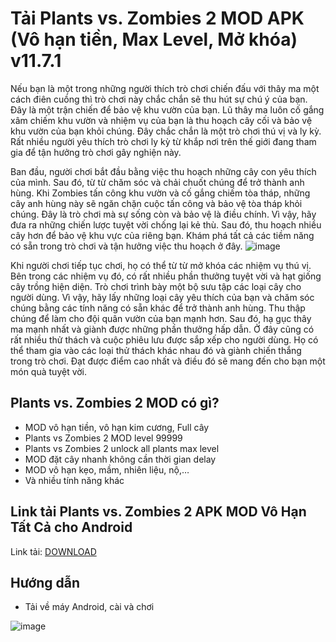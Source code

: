 # Tải Plants vs. Zombies 2 MOD APK (Vô hạn tiền, Max Level, Mở khóa) v11.7.1
Nếu bạn là một trong những người thích trò chơi chiến đấu với thây ma một cách điên cuồng thì trò chơi này chắc chắn sẽ thu hút sự chú ý của bạn. Đây là một trận chiến để bảo vệ khu vườn của bạn. Lũ thây ma luôn cố gắng xâm chiếm khu vườn và nhiệm vụ của bạn là thu hoạch cây cối và bảo vệ khu vườn của bạn khỏi chúng. Đây chắc chắn là một trò chơi thú vị và ly kỳ. Rất nhiều người yêu thích trò chơi ly kỳ từ khắp nơi trên thế giới đang tham gia để tận hưởng trò chơi gây nghiện này.

Ban đầu, người chơi bắt đầu bằng việc thu hoạch những cây con yêu thích của mình. Sau đó, từ từ chăm sóc và chải chuốt chúng để trở thành anh hùng. Khi Zombies tấn công khu vườn và cố gắng chiếm tòa tháp, những cây anh hùng này sẽ ngăn chặn cuộc tấn công và bảo vệ tòa tháp khỏi chúng. Đây là trò chơi mà sự sống còn và bảo vệ là điều chính. Vì vậy, hãy đưa ra những chiến lược tuyệt vời chống lại kẻ thù. Sau đó, thu hoạch nhiều cây hơn để bảo vệ khu vực của riêng bạn. Khám phá tất cả các tiềm năng có sẵn trong trò chơi và tận hưởng việc thu hoạch ở đây.
![image](https://github.com/user-attachments/assets/b1cb839e-30fd-4ddf-beb0-08d625b2f0b6)

Khi người chơi tiếp tục chơi, họ có thể từ từ mở khóa các nhiệm vụ thú vị. Bên trong các nhiệm vụ đó, có rất nhiều phần thưởng tuyệt vời và hạt giống cây trồng hiện diện. Trò chơi trình bày một bộ sưu tập các loại cây cho người dùng. Vì vậy, hãy lấy những loại cây yêu thích của bạn và chăm sóc chúng bằng các tính năng có sẵn khác để trở thành anh hùng. Thu thập chúng để làm cho đội quân vườn của bạn mạnh hơn. Sau đó, hạ gục thây ma mạnh nhất và giành được những phần thưởng hấp dẫn. Ở đây cũng có rất nhiều thử thách và cuộc phiêu lưu được sắp xếp cho người dùng. Họ có thể tham gia vào các loại thử thách khác nhau đó và giành chiến thắng trong trò chơi. Đạt được điểm cao nhất và điều đó sẽ mang đến cho bạn một món quà tuyệt vời.

## Plants vs. Zombies 2 MOD có gì?
- MOD vô hạn tiền, vô hạn kim cương, Full cây
- Plants vs Zombies 2 MOD level 99999
- Plants vs Zombies 2 unlock all plants max level
- MOD đặt cây nhanh không cần thời gian delay
- MOD vô hạn kẹo, mầm, nhiên liệu, nộ,…
- Và nhiều tính năng khác
## Link tải Plants vs. Zombies 2 APK MOD Vô Hạn Tất Cả cho Android

Link tải: [DOWNLOAD](https://phanmemnet.com/tai-plants-vs-zombies-2-mod-vo-han-tien-max-level-mo-khoa-11-6-1-apk/)

## Hướng dẫn
- Tải về máy Android, cài và chơi

![image](https://github.com/user-attachments/assets/3c1a69cd-e5e4-4684-ba97-cacaab66c275)
